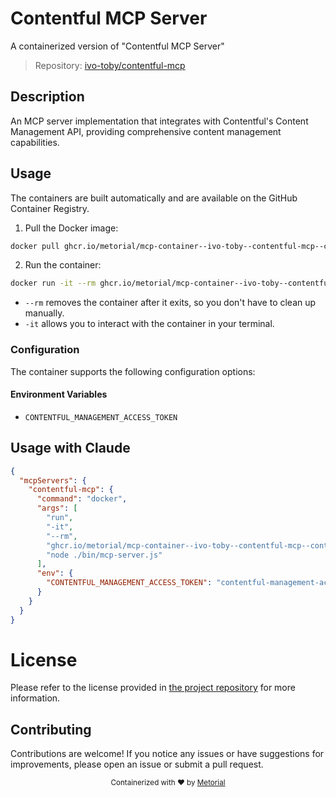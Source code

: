 
# Contentful MCP Server

A containerized version of "Contentful MCP Server"

> Repository: [ivo-toby/contentful-mcp](https://github.com/ivo-toby/contentful-mcp)

## Description

An MCP server implementation that integrates with Contentful's Content Management API, providing comprehensive content management capabilities.


## Usage

The containers are built automatically and are available on the GitHub Container Registry.

1. Pull the Docker image:

```bash
docker pull ghcr.io/metorial/mcp-container--ivo-toby--contentful-mcp--contentful-mcp
```

2. Run the container:

```bash
docker run -it --rm ghcr.io/metorial/mcp-container--ivo-toby--contentful-mcp--contentful-mcp 
```

- `--rm` removes the container after it exits, so you don't have to clean up manually.
- `-it` allows you to interact with the container in your terminal.


### Configuration

The container supports the following configuration options:




#### Environment Variables

- `CONTENTFUL_MANAGEMENT_ACCESS_TOKEN`




## Usage with Claude

```json
{
  "mcpServers": {
    "contentful-mcp": {
      "command": "docker",
      "args": [
        "run",
        "-it",
        "--rm",
        "ghcr.io/metorial/mcp-container--ivo-toby--contentful-mcp--contentful-mcp",
        "node ./bin/mcp-server.js"
      ],
      "env": {
        "CONTENTFUL_MANAGEMENT_ACCESS_TOKEN": "contentful-management-access-token"
      }
    }
  }
}
```

# License

Please refer to the license provided in [the project repository](https://github.com/ivo-toby/contentful-mcp) for more information.

## Contributing

Contributions are welcome! If you notice any issues or have suggestions for improvements, please open an issue or submit a pull request.

<div align="center">
  <sub>Containerized with ❤️ by <a href="https://metorial.com">Metorial</a></sub>
</div>
  